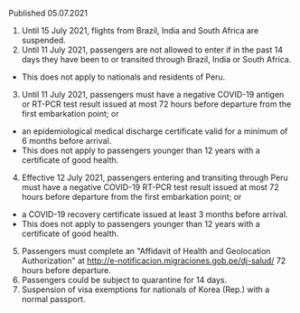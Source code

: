 Published 05.07.2021
1. Until 15 July 2021, flights from Brazil, India and South Africa are suspended.
2. Until 11 July 2021, passengers are not allowed to enter if in the past 14 days they have been to or transited through Brazil, India or South Africa.
- This does not apply to nationals and residents of Peru.
3. Until 11 July 2021, passengers must have a negative COVID-19 antigen or RT-PCR test result issued at most 72 hours before departure from the first embarkation point; or
- an epidemiological medical discharge certificate valid for a minimum of 6 months before arrival.
- This does not apply to passengers younger than 12 years with a certificate of good health.
4. Effective 12 July 2021, passengers entering and transiting through Peru must have a negative COVID-19 RT-PCR test result issued at most 72 hours before departure from the first embarkation point; or
- a COVID-19 recovery certificate issued at least 3 months before arrival.
- This does not apply to passengers younger than 12 years with a certificate of good health.
5. Passengers must complete an "Affidavit of Health and Geolocation Authorization" at <a href="http://e-notificacion.migraciones.gob.pe/dj-salud/">http://e-notificacion.migraciones.gob.pe/dj-salud/</a> 72 hours before departure.
6. Passengers could be subject to quarantine for 14 days.
7. Suspension of visa exemptions for nationals of Korea (Rep.) with a normal passport.

